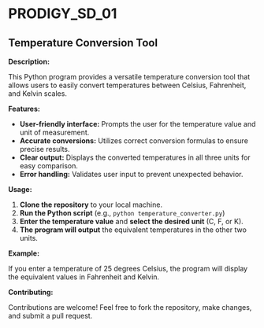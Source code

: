 # PRODIGY_SD_01
## **Temperature Conversion Tool**

**Description:**

This Python program provides a versatile temperature conversion tool that allows users to easily convert temperatures between Celsius, Fahrenheit, and Kelvin scales. 

**Features:**

* **User-friendly interface:** Prompts the user for the temperature value and unit of measurement.
* **Accurate conversions:** Utilizes correct conversion formulas to ensure precise results.
* **Clear output:** Displays the converted temperatures in all three units for easy comparison.
* **Error handling:** Validates user input to prevent unexpected behavior.

**Usage:**

1. **Clone the repository** to your local machine.
2. **Run the Python script** (e.g., `python temperature_converter.py`)
3. **Enter the temperature value** and **select the desired unit** (C, F, or K).
4. **The program will output** the equivalent temperatures in the other two units.

**Example:**

If you enter a temperature of 25 degrees Celsius, the program will display the equivalent values in Fahrenheit and Kelvin.

**Contributing:**

Contributions are welcome! Feel free to fork the repository, make changes, and submit a pull request.
